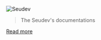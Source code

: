 ![Seudev](https://seudev.com/img/brand/seudev-polychrome-vertical-306px-300px.png)

> The Seudev's documentations

[Read more](/home)
